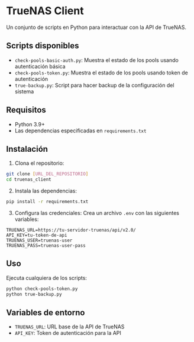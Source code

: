 # TrueNAS Client

Un conjunto de scripts en Python para interactuar con la API de TrueNAS.

## Scripts disponibles

- `check-pools-basic-auth.py`: Muestra el estado de los pools usando autenticación básica
- `check-pools-token.py`: Muestra el estado de los pools usando token de autenticación
- `true-backup.py`: Script para hacer backup de la configuración del sistema

## Requisitos

- Python 3.9+
- Las dependencias especificadas en `requirements.txt`

## Instalación

1. Clona el repositorio:
```bash
git clone [URL_DEL_REPOSITORIO]
cd truenas_client
```

2. Instala las dependencias:
```bash
pip install -r requirements.txt
```

3. Configura las credenciales:
Crea un archivo `.env` con las siguientes variables:
```
TRUENAS_URL=https://tu-servidor-truenas/api/v2.0/
API_KEY=tu-token-de-api
TRUENAS_USER=truenas-user
TRUENAS_PASS=truenas-user-pass
```

## Uso

Ejecuta cualquiera de los scripts:
```bash
python check-pools-token.py
python true-backup.py
```

## Variables de entorno

- `TRUENAS_URL`: URL base de la API de TrueNAS
- `API_KEY`: Token de autenticación para la API
